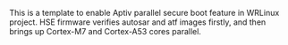 This is a template to enable Aptiv parallel secure boot feature in WRLinux project.
HSE firmware verifies autosar and atf images firstly, and then brings up Cortex-M7 and Cortex-A53 cores parallel.
